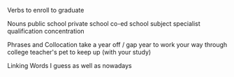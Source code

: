 Verbs
to enroll
to graduate

Nouns
public school
private school
co-ed school
subject specialist
qualification
concentration

Phrases and Collocation
take a year off / gap year
to work your way through college
teacher's pet
to keep up (with your study)

Linking Words
I guess
as well as
nowadays